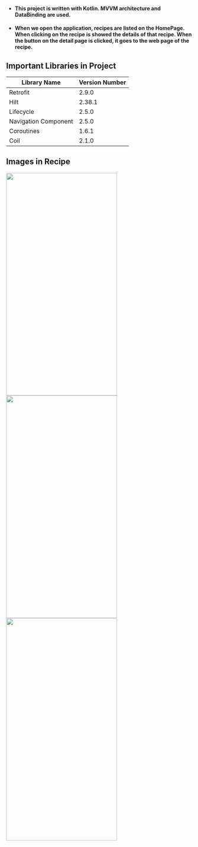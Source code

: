 - #### This project is written with Kotlin. MVVM architecture and DataBinding are used.
- #### When we open the application, recipes are listed on the HomePage. When clicking on the recipe is showed the details of that recipe. When the button on the detail page is clicked, it goes to the web page of the recipe.

## Important Libraries in Project

|Library Name    |Version Number            |
|----------------|--------------------------|
|Retrofit |2.9.0|
|Hilt |2.38.1|
|Lifecycle |2.5.0|
|Navigation	Component |2.5.0|
|Coroutines |1.6.1|
|Coil |2.1.0|

## Images in Recipe
<img src = "https://user-images.githubusercontent.com/56438103/187098438-873f7f7a-91e3-4954-82fd-f5deb231fb14.PNG" width="300" height="600">        <img src = "https://user-images.githubusercontent.com/56438103/187098441-352962b7-2f8f-4052-8d93-64c7cfefabae.PNG" width="300" height="600">        <img src = "https://user-images.githubusercontent.com/56438103/187098445-4eb1cc63-e249-4f89-a106-ec3e8cbaecda.PNG" width="300" height="600">





